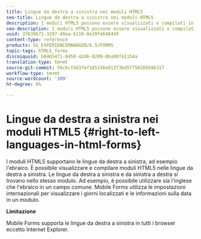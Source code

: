 ```yaml
---
title: Lingue da destra a sinistra nei moduli HTML5
seo-title: Lingue da destra a sinistra nei moduli HTML5
description: I moduli HTML5 possono essere visualizzati o compilati in lingue da destra a sinistra, ad esempio l’ebraico.
seo-description: I moduli HTML5 possono essere visualizzati o compilati in lingue da destra a sinistra, ad esempio l’ebraico.
uuid: 37639671-3207-49aa-b110-8e39fd648449
content-type: reference
products: SG_EXPERIENCEMANAGER/6.5/FORMS
topic-tags: hTML5_forms
discoiquuid: b8465471-0458-42d6-8209-8ba90f41154a
translation-type: tm+mt
source-git-commit: 56c6cfd437ef185336e81373bd5f758205b96317
workflow-type: tm+mt
source-wordcount: '109'
ht-degree: 0%

---
```



# Lingue da destra a sinistra nei moduli HTML5 {#right-to-left-languages-in-html-forms}

I moduli HTML5 supportano le lingue da destra a sinistra, ad esempio l&#39;ebraico. È possibile visualizzare e compilare moduli HTML5 nelle lingue da destra a sinistra. Le lingue da destra a sinistra e da sinistra a destra si trovano nello stesso modulo. Ad esempio, è possibile utilizzare sia l&#39;inglese che l&#39;ebraico in un campo comune. Mobile Forms utilizza le impostazioni internazionali per visualizzare i giorni localizzati e le informazioni sulla data in un modulo.

**Limitazione**

Mobile Forms supporta le lingue da destra a sinistra in tutti i browser eccetto Internet Explorer.
